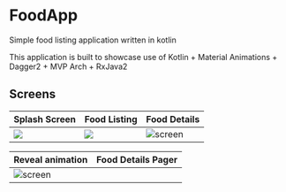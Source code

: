 # FoodApp

Simple food listing application written in kotlin

This application is built to showcase use of Kotlin + Material Animations + Dagger2 + MVP Arch + RxJava2

## Screens
| Splash Screen  | Food Listing | Food Details |
| -------------- | -------------| -------------|
| ![](../master/screenshots/0_splash_page.png) | ![](../master/screenshots/1_food_listing.png) | ![screen](../master/screenshots/2_food_details.png)

| Reveal animation | Food Details Pager |
| ---------------- | ------------------ |
| ![screen](../master/screenshots/4_food_details_pager.png)|
